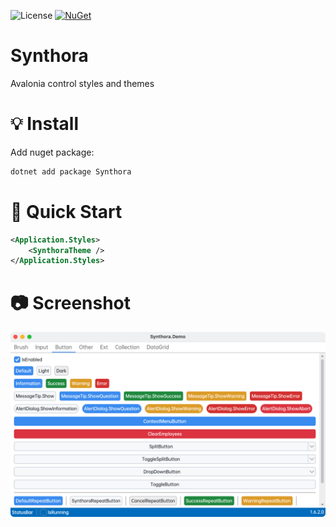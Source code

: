 ![License](https://img.shields.io/badge/license-MIT-8CBA04) [![NuGet](https://img.shields.io/nuget/v/Synthora)](https://www.nuget.org/packages/Synthora)

# Synthora
Avalonia control styles and themes

# 💡 Install
Add nuget package:
```bash
dotnet add package Synthora
```

# 🚀 Quick Start
``` xml
<Application.Styles> 
    <SynthoraTheme /> 
</Application.Styles>
```

# 📷 Screenshot
![Screenshot](Screenshots/ButtonView.png)
